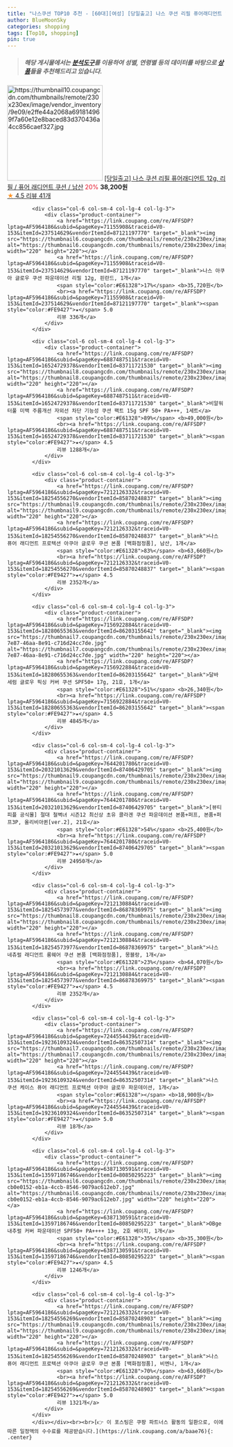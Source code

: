 ```yaml
---
title: "나스쿠션 TOP10 추천 - [60대][여성] [당일출고] 나스 쿠션 리필 퓨어래디언트 12g, 리필 / 퓨어 래디언트 쿠션 / 남산"
author: BlueMoonSky
categories: shopping
tags: [Top10, shopping]
pin: true
---
```


> ##### 해당 게시물에서는 [**분석도구**](https://itemscout.io/)를 이용하여 **성별**, **연령별** 등의 데이터를 바탕으로 [**상품**](https://link.coupang.com/a/baae76)들을 추천해드리고 있습니다.
<div class="container"><div class="row">
            <div class="col-6 col-sm-4 col-lg-4 col-lg-3">
                <div class="product-container">
                    <a href="https://link.coupang.com/re/AFFSDP?lptag=AF5964186&subid=&pageKey=7355225945&traceid=V0-153&itemId=18937028448&vendorItemId=86062974705" target="_blank"><img src="https://thumbnail10.coupangcdn.com/thumbnails/remote/230x230ex/image/vendor_inventory/9e09/e2ffe44a2068a691814969f7a60e12e8baced83d370436a4cc856caef327.jpg" alt="https://thumbnail10.coupangcdn.com/thumbnails/remote/230x230ex/image/vendor_inventory/9e09/e2ffe44a2068a691814969f7a60e12e8baced83d370436a4cc856caef327.jpg" width="220" height="220"></a>
                    <a href="https://link.coupang.com/re/AFFSDP?lptag=AF5964186&subid=&pageKey=7355225945&traceid=V0-153&itemId=18937028448&vendorItemId=86062974705" target="_blank">[당일출고] 나스 쿠션 리필 퓨어래디언트 12g, 리필 / 퓨어 래디언트 쿠션 / 남산</a>
                    <span style="color:#E61328">20%</span> <b>38,200원</b>
                    <br><a href="https://link.coupang.com/re/AFFSDP?lptag=AF5964186&subid=&pageKey=7355225945&traceid=V0-153&itemId=18937028448&vendorItemId=86062974705" target="_blank"><span style="color:#FE9427">★</span> 4.5
                    리뷰 41개</a>
                </div>
            </div>
            
            <div class="col-6 col-sm-4 col-lg-4 col-lg-3">
                <div class="product-container">
                    <a href="https://link.coupang.com/re/AFFSDP?lptag=AF5964186&subid=&pageKey=71155908&traceid=V0-153&itemId=237514629&vendorItemId=87121197770" target="_blank"><img src="https://thumbnail6.coupangcdn.com/thumbnails/remote/230x230ex/image/vendor_inventory/ee4e/37b87247f7d697a7326c62e52e5f8c7a5e1cd2c9d76ff617ca57f43ceb10.JPG" alt="https://thumbnail6.coupangcdn.com/thumbnails/remote/230x230ex/image/vendor_inventory/ee4e/37b87247f7d697a7326c62e52e5f8c7a5e1cd2c9d76ff617ca57f43ceb10.JPG" width="220" height="220"></a>
                    <a href="https://link.coupang.com/re/AFFSDP?lptag=AF5964186&subid=&pageKey=71155908&traceid=V0-153&itemId=237514629&vendorItemId=87121197770" target="_blank">나스 아쿠아 글로우 쿠션 파운데이션 리필 12g, 핀란드, 1개</a>
                    <span style="color:#E61328">17%</span> <b>35,720원</b>
                    <br><a href="https://link.coupang.com/re/AFFSDP?lptag=AF5964186&subid=&pageKey=71155908&traceid=V0-153&itemId=237514629&vendorItemId=87121197770" target="_blank"><span style="color:#FE9427">★</span> 5.0
                    리뷰 336개</a>
                </div>
            </div>
            
            <div class="col-6 col-sm-4 col-lg-4 col-lg-3">
                <div class="product-container">
                    <a href="https://link.coupang.com/re/AFFSDP?lptag=AF5964186&subid=&pageKey=6887487511&traceid=V0-153&itemId=16524729378&vendorItemId=83711721530" target="_blank"><img src="https://thumbnail8.coupangcdn.com/thumbnails/remote/230x230ex/image/vendor_inventory/6844/d5016e2db5b82586d5d75d27269f061ee56409353beafc47a6efa58b505d.jpg" alt="https://thumbnail8.coupangcdn.com/thumbnails/remote/230x230ex/image/vendor_inventory/6844/d5016e2db5b82586d5d75d27269f061ee56409353beafc47a6efa58b505d.jpg" width="220" height="220"></a>
                    <a href="https://link.coupang.com/re/AFFSDP?lptag=AF5964186&subid=&pageKey=6887487511&traceid=V0-153&itemId=16524729378&vendorItemId=83711721530" target="_blank">비알워터풀 미백 주름개선 자외선 차단 기능성 쿠션 팩트 15g SPF 50+ PA+++, 1세트</a>
                    <span style="color:#E61328">89%</span> <b>49,000원</b>
                    <br><a href="https://link.coupang.com/re/AFFSDP?lptag=AF5964186&subid=&pageKey=6887487511&traceid=V0-153&itemId=16524729378&vendorItemId=83711721530" target="_blank"><span style="color:#FE9427">★</span> 4.5
                    리뷰 1288개</a>
                </div>
            </div>
            
            <div class="col-6 col-sm-4 col-lg-4 col-lg-3">
                <div class="product-container">
                    <a href="https://link.coupang.com/re/AFFSDP?lptag=AF5964186&subid=&pageKey=7212126332&traceid=V0-153&itemId=18254556270&vendorItemId=85870248837" target="_blank"><img src="https://thumbnail9.coupangcdn.com/thumbnails/remote/230x230ex/image/vendor_inventory/ebb0/ef563ab6fc47bfea514881ebed19f6e1375bd2b06d084da63c2be159ba0a.jpg" alt="https://thumbnail9.coupangcdn.com/thumbnails/remote/230x230ex/image/vendor_inventory/ebb0/ef563ab6fc47bfea514881ebed19f6e1375bd2b06d084da63c2be159ba0a.jpg" width="220" height="220"></a>
                    <a href="https://link.coupang.com/re/AFFSDP?lptag=AF5964186&subid=&pageKey=7212126332&traceid=V0-153&itemId=18254556270&vendorItemId=85870248837" target="_blank">나스 퓨어 래디언트 프로텍션 아쿠아 글로우 쿠션 본품 [백화점정품], 남산, 1개</a>
                    <span style="color:#E61328">83%</span> <b>63,660원</b>
                    <br><a href="https://link.coupang.com/re/AFFSDP?lptag=AF5964186&subid=&pageKey=7212126332&traceid=V0-153&itemId=18254556270&vendorItemId=85870248837" target="_blank"><span style="color:#FE9427">★</span> 4.5
                    리뷰 2352개</a>
                </div>
            </div>
            
            <div class="col-6 col-sm-4 col-lg-4 col-lg-3">
                <div class="product-container">
                    <a href="https://link.coupang.com/re/AFFSDP?lptag=AF5964186&subid=&pageKey=7156922884&traceid=V0-153&itemId=18280655363&vendorItemId=86203155642" target="_blank"><img src="https://thumbnail7.coupangcdn.com/thumbnails/remote/230x230ex/image/retail/images/2023/06/07/12/2/9044dc78-7e87-46aa-8e91-c716d24cc7de.jpg" alt="https://thumbnail7.coupangcdn.com/thumbnails/remote/230x230ex/image/retail/images/2023/06/07/12/2/9044dc78-7e87-46aa-8e91-c716d24cc7de.jpg" width="220" height="220"></a>
                    <a href="https://link.coupang.com/re/AFFSDP?lptag=AF5964186&subid=&pageKey=7156922884&traceid=V0-153&itemId=18280655363&vendorItemId=86203155642" target="_blank">달바 세럼 글로우 픽싱 커버 쿠션 SPF50+ 17g, 21호, 1개</a>
                    <span style="color:#E61328">51%</span> <b>26,340원</b>
                    <br><a href="https://link.coupang.com/re/AFFSDP?lptag=AF5964186&subid=&pageKey=7156922884&traceid=V0-153&itemId=18280655363&vendorItemId=86203155642" target="_blank"><span style="color:#FE9427">★</span> 4.5
                    리뷰 4845개</a>
                </div>
            </div>
            
            <div class="col-6 col-sm-4 col-lg-4 col-lg-3">
                <div class="product-container">
                    <a href="https://link.coupang.com/re/AFFSDP?lptag=AF5964186&subid=&pageKey=7644201780&traceid=V0-153&itemId=20321013629&vendorItemId=87406429705" target="_blank"><img src="https://thumbnail9.coupangcdn.com/thumbnails/remote/230x230ex/image/vendor_inventory/ad63/57fdd75acfb691f85048e1aaeebd49a5142f1ac135631965ed995932e1f3.jpg" alt="https://thumbnail9.coupangcdn.com/thumbnails/remote/230x230ex/image/vendor_inventory/ad63/57fdd75acfb691f85048e1aaeebd49a5142f1ac135631965ed995932e1f3.jpg" width="220" height="220"></a>
                    <a href="https://link.coupang.com/re/AFFSDP?lptag=AF5964186&subid=&pageKey=7644201780&traceid=V0-153&itemId=20321013629&vendorItemId=87406429705" target="_blank">[뷰티피플 공식몰] 절대 철벽녀 시즌12 최신상 초유 콜라겐 쿠션 파운데이션 본품+퍼프, 본품+퍼프3P, 올리비아퀸[ver.2], 21호</a>
                    <span style="color:#E61328">54%</span> <b>25,400원</b>
                    <br><a href="https://link.coupang.com/re/AFFSDP?lptag=AF5964186&subid=&pageKey=7644201780&traceid=V0-153&itemId=20321013629&vendorItemId=87406429705" target="_blank"><span style="color:#FE9427">★</span> 5.0
                    리뷰 24950개</a>
                </div>
            </div>
            
            <div class="col-6 col-sm-4 col-lg-4 col-lg-3">
                <div class="product-container">
                    <a href="https://link.coupang.com/re/AFFSDP?lptag=AF5964186&subid=&pageKey=7212130884&traceid=V0-153&itemId=18254573977&vendorItemId=86878369975" target="_blank"><img src="https://thumbnail8.coupangcdn.com/thumbnails/remote/230x230ex/image/vendor_inventory/6ffa/b6c0e62cba716f943ffd34b52a350042efdcf1ad51d38941aa501fcaf8f2.png" alt="https://thumbnail8.coupangcdn.com/thumbnails/remote/230x230ex/image/vendor_inventory/6ffa/b6c0e62cba716f943ffd34b52a350042efdcf1ad51d38941aa501fcaf8f2.png" width="220" height="220"></a>
                    <a href="https://link.coupang.com/re/AFFSDP?lptag=AF5964186&subid=&pageKey=7212130884&traceid=V0-153&itemId=18254573977&vendorItemId=86878369975" target="_blank">나스 네츄럴 래디언트 롱웨어 쿠션 본품 [백화점정품], 몽블랑, 1개</a>
                    <span style="color:#E61328">23%</span> <b>64,070원</b>
                    <br><a href="https://link.coupang.com/re/AFFSDP?lptag=AF5964186&subid=&pageKey=7212130884&traceid=V0-153&itemId=18254573977&vendorItemId=86878369975" target="_blank"><span style="color:#FE9427">★</span> 4.5
                    리뷰 2352개</a>
                </div>
            </div>
            
            <div class="col-6 col-sm-4 col-lg-4 col-lg-3">
                <div class="product-container">
                    <a href="https://link.coupang.com/re/AFFSDP?lptag=AF5964186&subid=&pageKey=7244554439&traceid=V0-153&itemId=19236109324&vendorItemId=86352507314" target="_blank"><img src="https://thumbnail7.coupangcdn.com/thumbnails/remote/230x230ex/image/vendor_inventory/cd1d/c58dbfbeeb8df75dc4bb04389956b8e36781d6d816dc39715dafe8a9d6a4.jpg" alt="https://thumbnail7.coupangcdn.com/thumbnails/remote/230x230ex/image/vendor_inventory/cd1d/c58dbfbeeb8df75dc4bb04389956b8e36781d6d816dc39715dafe8a9d6a4.jpg" width="220" height="220"></a>
                    <a href="https://link.coupang.com/re/AFFSDP?lptag=AF5964186&subid=&pageKey=7244554439&traceid=V0-153&itemId=19236109324&vendorItemId=86352507314" target="_blank">나스 쿠션 케이스 퓨어 래디언트 프로텍션 아쿠아 글로우 파운데이션, 1개</a>
                    <span style="color:#E61328"></span> <b>18,900원</b>
                    <br><a href="https://link.coupang.com/re/AFFSDP?lptag=AF5964186&subid=&pageKey=7244554439&traceid=V0-153&itemId=19236109324&vendorItemId=86352507314" target="_blank"><span style="color:#FE9427">★</span> 5.0
                    리뷰 18개</a>
                </div>
            </div>
            
            <div class="col-6 col-sm-4 col-lg-4 col-lg-3">
                <div class="product-container">
                    <a href="https://link.coupang.com/re/AFFSDP?lptag=AF5964186&subid=&pageKey=6387130591&traceid=V0-153&itemId=13597186746&vendorItemId=80850295223" target="_blank"><img src="https://thumbnail6.coupangcdn.com/thumbnails/remote/230x230ex/image/retail/images/1608860233092968-cb0e0152-eb1a-4ccb-8546-9079ac612eb7.jpg" alt="https://thumbnail6.coupangcdn.com/thumbnails/remote/230x230ex/image/retail/images/1608860233092968-cb0e0152-eb1a-4ccb-8546-9079ac612eb7.jpg" width="220" height="220"></a>
                    <a href="https://link.coupang.com/re/AFFSDP?lptag=AF5964186&subid=&pageKey=6387130591&traceid=V0-153&itemId=13597186746&vendorItemId=80850295223" target="_blank">OBge 내추럴 커버 파운데이션 SPF50+ PA++++ 13g, 2호 베이지, 1개</a>
                    <span style="color:#E61328">35%</span> <b>35,300원</b>
                    <br><a href="https://link.coupang.com/re/AFFSDP?lptag=AF5964186&subid=&pageKey=6387130591&traceid=V0-153&itemId=13597186746&vendorItemId=80850295223" target="_blank"><span style="color:#FE9427">★</span> 4.5
                    리뷰 1246개</a>
                </div>
            </div>
            
            <div class="col-6 col-sm-4 col-lg-4 col-lg-3">
                <div class="product-container">
                    <a href="https://link.coupang.com/re/AFFSDP?lptag=AF5964186&subid=&pageKey=7212126332&traceid=V0-153&itemId=18254556269&vendorItemId=85870248903" target="_blank"><img src="https://thumbnail9.coupangcdn.com/thumbnails/remote/230x230ex/image/vendor_inventory/ebb0/ef563ab6fc47bfea514881ebed19f6e1375bd2b06d084da63c2be159ba0a.jpg" alt="https://thumbnail9.coupangcdn.com/thumbnails/remote/230x230ex/image/vendor_inventory/ebb0/ef563ab6fc47bfea514881ebed19f6e1375bd2b06d084da63c2be159ba0a.jpg" width="220" height="220"></a>
                    <a href="https://link.coupang.com/re/AFFSDP?lptag=AF5964186&subid=&pageKey=7212126332&traceid=V0-153&itemId=18254556269&vendorItemId=85870248903" target="_blank">나스 퓨어 래디언트 프로텍션 아쿠아 글로우 쿠션 본품 [백화점정품], 비엔나, 1개</a>
                    <span style="color:#E61328">70%</span> <b>63,660원</b>
                    <br><a href="https://link.coupang.com/re/AFFSDP?lptag=AF5964186&subid=&pageKey=7212126332&traceid=V0-153&itemId=18254556269&vendorItemId=85870248903" target="_blank"><span style="color:#FE9427">★</span> 5.0
                    리뷰 1321개</a>
                </div>
            </div>
            </div></div><br><br>[👉 이 포스팅은 쿠팡 파트너스 활동의 일환으로, 이에 따른 일정액의 수수료를 제공받습니다.](https://link.coupang.com/a/baae76){: .center}